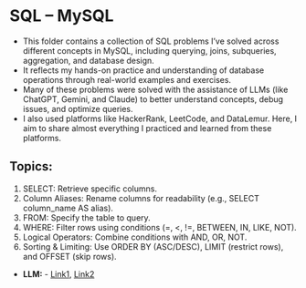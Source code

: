 #  SQL – MySQL

- This folder contains a collection of SQL problems I’ve solved across different concepts in MySQL, including querying, joins, subqueries, aggregation, and database design.
- It reflects my hands-on practice and understanding of database operations through real-world examples and exercises.
- Many of these problems were solved with the assistance of LLMs (like ChatGPT, Gemini, and Claude) to better understand concepts, debug issues, and optimize queries.
- I also used platforms like HackerRank, LeetCode, and DataLemur. Here, I aim to share almost everything I practiced and learned from these platforms.

## **Topics:**
1. SELECT: Retrieve specific columns.
2. Column Aliases: Rename columns for readability (e.g., SELECT column_name AS alias).
3. FROM: Specify the table to query.
4. WHERE: Filter rows using conditions (=, <, !=, BETWEEN, IN, LIKE, NOT).
5. Logical Operators: Combine conditions with AND, OR, NOT.
6. Sorting & Limiting: Use ORDER BY (ASC/DESC), LIMIT (restrict rows), and OFFSET (skip rows).
  - **LLM:** - [Link1](SQL-MYSQL/Basics-1.ipynb), [Link2](SQL-MYSQL/Basics1.ipynb)
  
